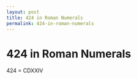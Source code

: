 ```yaml
---
layout: post
title: 424 in Roman Numerals
permalink: 424-in-roman-numerals
---
```


# 424 in Roman Numerals

424 = CDXXIV

